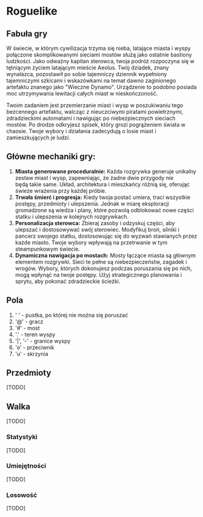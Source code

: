 # Roguelike

## Fabuła gry
W świecie, w którym cywilizacja trzyma się nieba, latające miasta i wyspy połączone skomplikowanymi sieciami mostów służą jako ostatnie bastiony ludzkości. Jako odważny kapitan sterowca, twoja podróż rozpoczyna się w tętniącym życiem latającym mieście Aeolus. Twój dziadek, znany wynalazca, pozostawił po sobie tajemniczy dziennik wypełniony tajemniczymi szkicami i wskazówkami na temat dawno zaginionego artefaktu znanego jako "Wieczne Dynamo". Urządzenie to podobno posiada moc utrzymywania lewitacji całych miast w nieskończoność.

Twoim zadaniem jest przemierzanie miast i wysp w poszukiwaniu tego bezcennego artefaktu, walcząc z nieuczciwymi piratami powietrznymi, zdradzieckimi automatami i nawigując po niebezpiecznych sieciach mostów. Po drodze odkryjesz spisek, który grozi pogrążeniem świata w chaosie. Twoje wybory i działania zadecydują o losie miast i zamieszkujących je ludzi.

## Główne mechaniki gry:
1. **Miasta generowane proceduralnie:** Każda rozgrywka generuje unikalny zestaw miast i wysp, zapewniając, że żadne dwie przygody nie będą takie same. Układ, architektura i mieszkańcy różnią się, oferując świeże wrażenia przy każdej próbie.
2. **Trwała śmierć i progresja:** Kiedy twoja postać umiera, traci wszystkie postępy, przedmioty i ulepszenia. Jednak w miarę eksploracji gromadzone są wiedza i plany, które pozwolą odblokować nowe części statku i ulepszenia w kolejnych rozgrywkach.
3. **Personalizacja sterowca:** Zbieraj zasoby i odzyskuj części, aby ulepszać i dostosowywać swój sterowiec. Modyfikuj broń, silniki i pancerz swojego statku, dostosowując się do wyzwań stawianych przez każde miasto. Twoje wybory wpływają na przetrwanie w tym steampunkowym świecie.
4. **Dynamiczna nawigacja po mostach:** Mosty łączące miasta są głównym elementem rozgrywki. Sieci te pełne są niebezpieczeństw, zagadek i wrogów. Wybory, których dokonujesz podczas poruszania się po nich, mogą wpłynąć na twoje postępy. Użyj strategicznego planowania i sprytu, aby pokonać zdradzieckie ścieżki.

## Pola
1. \' \' - pustka, po której nie można się poruszać
2. \'@\' - gracz
3. \'#\' - most
4. \'.\' - teren wyspy
5. \'|\', \'-\' - granice wyspy
6. \'o\' - przeciwnik
7. \'u\' - skrzynia

## Przedmioty
[TODO]

## Walka
[TODO]

### Statystyki
[TODO]

### Umiejętności
[TODO]

### Losowość
[TODO]
